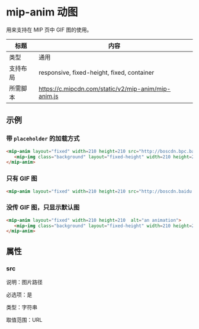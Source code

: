# mip-anim 动图

用来支持在 MIP 页中 GIF 图的使用。

标题|内容
----|----
类型|通用
支持布局|responsive, fixed-height, fixed, container
所需脚本|https://c.mipcdn.com/static/v2/mip-anim/mip-anim.js

## 示例

### 带 `placeholder` 的加载方式

```html
<mip-anim layout="fixed" width=210 height=210 src="http://boscdn.bpc.baidu.com/v1/assets/mipengine/sample.gif" alt="an animation">
   <mip-img class="background" layout="fixed-height" width=210 height=210 src="http://boscdn.baidu.com/v1/assets/mipengine/logo.jpeg"></mip-img>
</mip-anim>
```

### 只有 GIF 图

```html
<mip-anim layout="fixed" width=210 height=210 src="http://boscdn.baidu.com/v1/assets/mipengine/sample.gif" alt="an animation"></mip-anim>
```

### 没传 GIF 图，只显示默认图

```html
<mip-anim layout="fixed" width=210 height=210  alt="an animation">
   <mip-img class="background" layout="fixed-height" width=210 height=210 src="http://boscdn.baidu.com/v1/assets/mipengine/logo.jpeg"></mip-img>
</mip-anim>
```

## 属性

### src

说明：图片路径

必选项：是

类型：字符串

取值范围：URL
